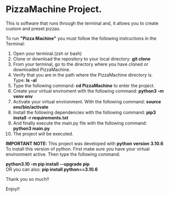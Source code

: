 # PizzaMachine Project.

This is software that runs through the terminal and, it allows you to create custom and preset pizzas.

To run **"Pizza Machine"** you must follow the following instructions in the Terminal:

1. Open your terminal.(zsh or bash)
2. Clone or download the repository to your local directory: **git clone**
3. From your terminal, go to the directory where you have cloned or downloaded PizzaMachine.
4. Verify that you are in the path where the PizzaMachine directory is. Type: **ls -al**
5. Type the following command: **cd PizzaMachine** to enter the project.
6. Create your virtual enviroment with the following command: **python3 -m venv env**
7. Activate your virtual environment. With the following command: **source env/bin/activate**
7. Install the following dependencies with the following command: **pip3 install -r requirements.txt**
8. And finally execute the main.py file with the following command: **python3 main.py**
9. The project will be executed.

**IMPORTANT NOTE:** This project was developed with **python** **version** **3.10.6**
To install this version of python. First make sure you have your virtual environment active. Then type the following command:

**python3.10 -m pip install --upgrade pip**  
OR you can also: 
**pip install python==3.10.6**

Thank you so much!!

Enjoy!!